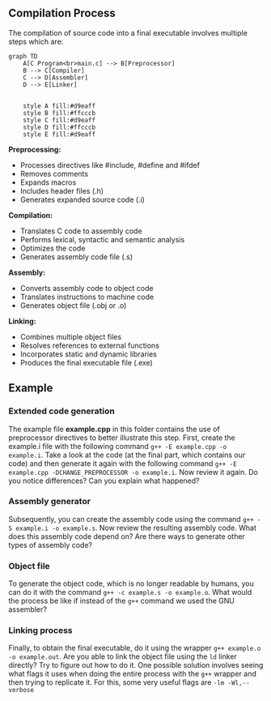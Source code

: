 ## Compilation Process

The compilation of source code into a final executable involves multiple steps which are:

```mermaid
graph TD
    A[C Program<br>main.c] --> B[Preprocessor]
    B --> C[Compiler]
    C --> D[Assembler]
    D --> E[Linker]

    
    style A fill:#d9eaff
    style B fill:#ffcccb
    style C fill:#d9eaff
    style D fill:#ffcccb
    style E fill:#d9eaff
```

**Preprocessing:**
- Processes directives like #include, #define and #ifdef
- Removes comments
- Expands macros
- Includes header files (.h)
- Generates expanded source code (.i)

**Compilation:**
- Translates C code to assembly code
- Performs lexical, syntactic and semantic analysis
- Optimizes the code
- Generates assembly code file (.s)

**Assembly:**
- Converts assembly code to object code
- Translates instructions to machine code
- Generates object file (.obj or .o)

**Linking:**
- Combines multiple object files
- Resolves references to external functions
- Incorporates static and dynamic libraries
- Produces the final executable file (.exe)

## Example

### Extended code generation
The example file **example.cpp** in this folder contains the use of preprocessor directives to better illustrate this step. First, create the example.i file with the following command `g++ -E example.cpp -o example.i`. Take a look at the code (at the final part, which contains our code) and then generate it again with the following command `g++ -E example.cpp -DCHANGE_PREPROCESSOR -o example.i`. Now review it again. Do you notice differences? Can you explain what happened?

### Assembly generator
Subsequently, you can create the assembly code using the command `g++ -S example.i -o example.s`. Now review the resulting assembly code. What does this assembly code depend on? Are there ways to generate other types of assembly code?

### Object file
To generate the object code, which is no longer readable by humans, you can do it with the command `g++ -c example.s -o example.o`. What would the process be like if instead of the `g++` command we used the GNU assembler?

### Linking process
Finally, to obtain the final executable, do it using the wrapper `g++ example.o -o example.out`. Are you able to link the object file using the `ld` linker directly? Try to figure out how to do it. One possible solution involves seeing what flags it uses when doing the entire process with the `g++` wrapper and then trying to replicate it. For this, some very useful flags are `-lm -Wl,--verbose`